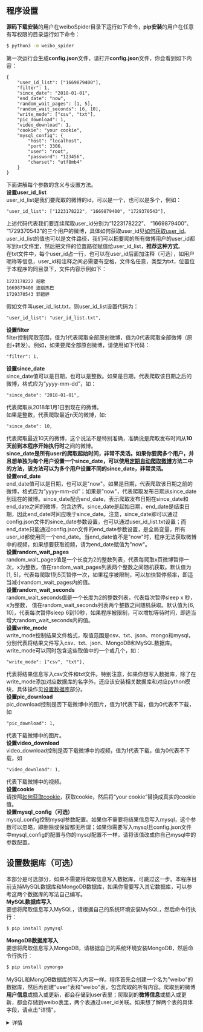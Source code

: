 ## 程序设置
**源码下载安装**的用户在weiboSpider目录下运行如下命令，**pip安装**的用户在任意有写权限的目录运行如下命令：
```bash
$ python3 -m weibo_spider
```
第一次运行会生成**config.json**文件，请打开**config.json**文件，你会看到如下内容：
```
{
    "user_id_list": ["1669879400"],
    "filter": 1,
    "since_date": "2018-01-01",
    "end_date": "now",
    "random_wait_pages": [1, 5],
    "random_wait_seconds": [6, 10],
    "write_mode": ["csv", "txt"],
    "pic_download": 1,
    "video_download": 1,
    "cookie": "your cookie",
    "mysql_config": {
        "host": "localhost",
        "port": 3306,
        "user": "root",
        "password": "123456",
        "charset": "utf8mb4"
    }
}
```
下面讲解每个参数的含义与设置方法。<br>
**设置user_id_list**<br>
user_id_list是我们要爬取的微博的id，可以是一个，也可以是多个，例如：
```
"user_id_list": ["1223178222", "1669879400", "1729370543"],
```
上述代码代表我们要连续爬取user_id分别为“1223178222”、 “1669879400”、 “1729370543”的三个用户的微博，具体如何获取user_id见[如何获取user_id](https://github.com/dataabc/weiboSpider/blob/master/docs/userid.md)。<br>
user_id_list的值也可以是文件路径，我们可以把要爬的所有微博用户的user_id都写到txt文件里，然后把文件的位置路径赋值给user_id_list，**推荐这种方式**。<br>
在txt文件中，每个user_id占一行，也可以在user_id后面加注释（可选），如用户昵称等信息，user_id和注释之间必需要有空格，文件名任意，类型为txt，位置位于本程序的同目录下，文件内容示例如下：
```
1223178222 胡歌
1669879400 迪丽热巴
1729370543 郭碧婷
```
假如文件叫user_id_list.txt，则user_id_list设置代码为：
```
"user_id_list": "user_id_list.txt",
```
**设置filter**<br>
filter控制爬取范围，值为1代表爬取全部原创微博，值为0代表爬取全部微博（原创+转发）。例如，如果要爬全部原创微博，请使用如下代码：
```
"filter": 1,
```
**设置since_date**<br>
since_date值可以是日期，也可以是整数。如果是日期，代表爬取该日期之后的微博，格式应为“yyyy-mm-dd”，如：
```
"since_date": "2018-01-01",
```
代表爬取从2018年1月1日到现在的微博。<br>
如果是整数，代表爬取最近n天的微博，如:
```
"since_date": 10,
```
代表爬取最近10天的微博，这个说法不是特别准确，准确说是爬取发布时间从**10天前到本程序开始执行时**之间的微博。<br>
**since_date是所有user的爬取起始时间，非常不灵活。如果你要爬多个用户，并且想单独为每个用户设置一个since_date，可以使用[定期自动爬取微博](https://github.com/dataabc/weiboSpider/blob/master/docs/automation.md)方法二中的方法，该方法可以为多个用户设置不同的since_date，非常灵活。**<br>
**设置end_date**<br>
end_date值可以是日期，也可以是"now"。如果是日期，代表爬取该日期之前的微博，格式应为“yyyy-mm-dd”；如果是"now"，代表爬取发布日期从since_date到现在的微博。since_date配合end_date，表示爬取发布日期在since_date和end_date之间的微博，包含边界。since_date是起始日期，end_date是结束日期，因此end_date时间应晚于since_date。注意，since_date即可以通过config.json文件的since_date参数设置，也可以通过user_id_list.txt设置；而end_date只能通过config.json文件的end_date参数设置，是全局变量，所有user_id都使用同一个end_date。当end_date值不是"now"时，程序无法获取微博中的视频，如果想要获取视频，请为end_date赋值为"now"。<br>
**设置random_wait_pages**<br>
random_wait_pages值是一个长度为2的整数列表，代表每爬取x页微博暂停一次，x为整数，值在random_wait_pages列表两个整数之间随机获取。默认值为[1, 5]，代表每爬取1到5页暂停一次，如果程序被限制，可以加快暂停频率，即适当减小random_wait_pages内的值。<br>
**设置random_wait_seconds**<br>
random_wait_seconds值是一个长度为2的整数列表，代表每次暂停sleep x 秒，x为整数， 值在random_wait_seconds列表两个整数之间随机获取。默认值为[6, 10]，代表每次暂停sleep 6到10秒，如果程序被限制，可以增加等待时间，即适当增大random_wait_seconds内的值。<br>
**设置write_mode**<br>
write_mode控制结果文件格式，取值范围是csv、txt、json、mongo和mysql，分别代表将结果文件写入csv、txt、json、MongoDB和MySQL数据库。write_mode可以同时包含这些取值中的一个或几个，如：
```
"write_mode": ["csv", "txt"],
```
代表将结果信息写入csv文件和txt文件。特别注意，如果你想写入数据库，除了在write_mode添加对应数据库的名字外，还应该安装相关数据库和对应python模块，具体操作见[设置数据库](https://github.com/dataabc/weiboSpider/blob/master/docs/settings.md#设置数据库可选)部分。<br>
**设置pic_download**<br>
pic_download控制是否下载微博中的图片，值为1代表下载，值为0代表不下载，如
```
"pic_download": 1,
```
代表下载微博中的图片。<br>
**设置video_download**<br>
video_download控制是否下载微博中的视频，值为1代表下载，值为0代表不下载，如
```
"video_download": 1,
```
代表下载微博中的视频。<br>
**设置cookie**<br>
请按照[如何获取cookie](https://github.com/dataabc/weiboSpider/blob/master/docs/cookie.md)，获取cookie，然后将“your cookie”替换成真实的cookie值。<br>
**设置mysql_config（可选）**<br>
mysql_config控制mysql参数配置。如果你不需要将结果信息写入mysql，这个参数可以忽略，即删除或保留都无所谓；如果你需要写入mysql且config.json文件中mysql_config的配置与你的mysql配置不一样，请将该值改成你自己mysql中的参数配置。

## 设置数据库（可选）
本部分是可选部分，如果不需要将爬取信息写入数据库，可跳过这一步。本程序目前支持MySQL数据库和MongoDB数据库，如果你需要写入其它数据库，可以参考这两个数据库的写法自己编写。<br>
**MySQL数据库写入**<br>
要想将爬取信息写入MySQL，请根据自己的系统环境安装MySQL，然后命令行执行：
```bash
$ pip install pymysql
```
**MongoDB数据库写入**<br>
要想将爬取信息写入MongoDB，请根据自己的系统环境安装MongoDB，然后命令行执行：
```bash
$ pip install pymongo
```
MySQL和MongDB数据库的写入内容一样。程序首先会创建一个名为"weibo"的数据库，然后再创建"user"表和"weibo"表，包含爬取的所有内容。爬取到的微博**用户信息**或插入或更新，都会存储到user表里；爬取到的**微博信息**或插入或更新，都会存储到weibo表里，两个表通过user_id关联。如果想了解两个表的具体字段，请点击"详情"。
<details>
<summary>详情</summary>
 
**user表**<br>
**id**：存储用户id，如"1669879400"；<br>
**nickname**：存储用户昵称，如"Dear-迪丽热巴"；<br>
**gender**：存储用户性别；<br>
**location**：存储用户所在地；<br>
**birthday**：存储用户出生日期；<br>
**description**：存储用户简介；<br>
**verified_reason**：存储用户认证；<br>
**talent**：存储用户标签；<br>
**education**：存储用户学习经历；<br>
**work**：存储用户工作经历；<br>
**weibo_num**：存储微博数；<br>
**following**：存储关注数；<br>
**followers**：存储粉丝数。<br>
***
**weibo表**<br>
**id**：存储微博id；<br>
**user_id**：存储微博发布者的用户id，如"1669879400"；<br>
**content**：存储微博正文；<br>
**article_url**：存储微博中头条文章的url，若微博中不存在头条文章，则值为''；<br>
**original_pictures**：存储原创微博的原始图片url和转发微博转发理由中的图片url。若某条微博有多张图片，则存储多个url，以英文逗号分割；若某微博没有图片，则值为"无"；<br>
**retweet_pictures**：存储被转发微博中的原始图片url。当最新微博为原创微博或者为没有图片的转发微博时，则值为"无"，否则为被转发微博的图片url。若有多张图片，则存储多个url，以英文逗号分割；<br>
**publish_place**：存储微博的发布位置。如果某条微博没有位置信息，则值为"无"；<br>
**publish_time**：存储微博的发布时间；<br>
**up_num**：存储微博获得的点赞数；<br>
**retweet_num**：存储微博获得的转发数；<br>
**comment_num**：存储微博获得的评论数；<br>
**publish_tool**：存储微博的发布工具。

</details>
